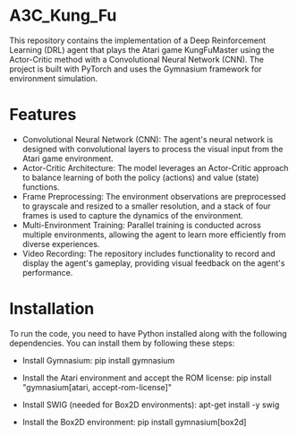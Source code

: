 # A3C_Kung_Fu
This repository contains the implementation of a Deep Reinforcement Learning (DRL) agent that plays the Atari game KungFuMaster using the Actor-Critic method with a Convolutional Neural Network (CNN). The project is built with PyTorch and uses the Gymnasium framework for environment simulation.
# Features
- Convolutional Neural Network (CNN): The agent's neural network is designed with convolutional layers to process the visual input from the Atari game environment.
- Actor-Critic Architecture: The model leverages an Actor-Critic approach to balance learning of both the policy (actions) and value (state) functions.
- Frame Preprocessing: The environment observations are preprocessed to grayscale and resized to a smaller resolution, and a stack of four frames is used to capture the dynamics of the environment.
- Multi-Environment Training: Parallel training is conducted across multiple environments, allowing the agent to learn more efficiently from diverse experiences.
- Video Recording: The repository includes functionality to record and display the agent's gameplay, providing visual feedback on the agent's performance.

# Installation

To run the code, you need to have Python installed along with the following dependencies. 
You can install them by following these steps:

- Install Gymnasium:
pip install gymnasium

- Install the Atari environment and accept the ROM license:
pip install "gymnasium[atari, accept-rom-license]"

- Install SWIG (needed for Box2D environments):
apt-get install -y swig

- Install the Box2D environment:
pip install gymnasium[box2d]
